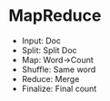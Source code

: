 # MapReduce
* Input: Doc
* Split: Split Doc
* Map: Word->Count
* Shuffle: Same word
* Reduce: Merge
* Finalize: Final count
